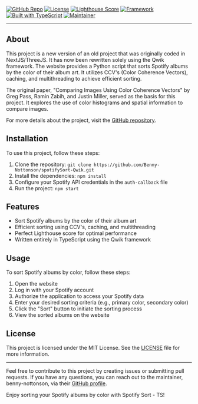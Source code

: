 [![GitHub Repo](https://img.shields.io/badge/GitHub-Repo-brightgreen)](https://github.com/Benny-Nottonson/spotifySort-Qwik)
[![License](https://img.shields.io/badge/License-MIT-blue.svg)](https://opensource.org/licenses/MIT)
[![Lighthouse Score](https://img.shields.io/badge/Lighthouse%20Score-Perfect-9cf)](https://developers.google.com/web/tools/lighthouse)
[![Framework](https://img.shields.io/badge/Framework-Qwik-ff69b4)](https://qwik.dev)
[![Built with TypeScript](https://img.shields.io/badge/Built%20with-TypeScript-blue)](https://www.typescriptlang.org/)
[![Maintainer](https://img.shields.io/badge/Maintainer-benny--nottonson-orange)](https://github.com/Benny-Nottonson)

---

## About

This project is a new version of an old project that was originally coded in NextJS/ThreeJS. It has now been rewritten solely using the Qwik framework. The website provides a Python script that sorts Spotify albums by the color of their album art. It utilizes CCV's (Color Coherence Vectors), caching, and multithreading to achieve efficient sorting.

The original paper, "Comparing Images Using Color Coherence Vectors" by Greg Pass, Ramin Zabih, and Justin Miller, served as the basis for this project. It explores the use of color histograms and spatial information to compare images.

For more details about the project, visit the [GitHub repository](https://github.com/Benny-Nottonson/spotifySort-Qwik).

## Installation

To use this project, follow these steps:

1. Clone the repository: `git clone https://github.com/Benny-Nottonson/spotifySort-Qwik.git`
2. Install the dependencies: `npm install`
3. Configure your Spotify API credentials in the `auth-callback` file
4. Run the project: `npm start`

## Features

- Sort Spotify albums by the color of their album art
- Efficient sorting using CCV's, caching, and multithreading
- Perfect Lighthouse score for optimal performance
- Written entirely in TypeScript using the Qwik framework

## Usage

To sort Spotify albums by color, follow these steps:

1. Open the website
2. Log in with your Spotify account
3. Authorize the application to access your Spotify data
4. Enter your desired sorting criteria (e.g., primary color, secondary color)
5. Click the "Sort" button to initiate the sorting process
6. View the sorted albums on the website

## License

This project is licensed under the MIT License. See the [LICENSE](LICENSE) file for more information.

---

Feel free to contribute to this project by creating issues or submitting pull requests. If you have any questions, you can reach out to the maintainer, benny-nottonson, via their [GitHub profile](https://github.com/Benny-Nottonson).

Enjoy sorting your Spotify albums by color with Spotify Sort - TS!
